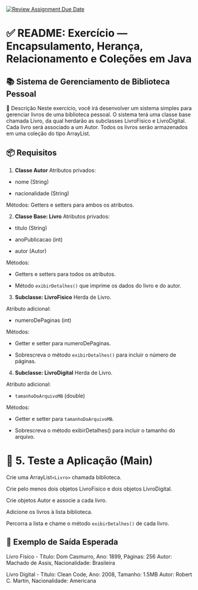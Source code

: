 [![Review Assignment Due Date](https://classroom.github.com/assets/deadline-readme-button-22041afd0340ce965d47ae6ef1cefeee28c7c493a6346c4f15d667ab976d596c.svg)](https://classroom.github.com/a/hnrTHX4T)
 # ✅ README: Exercício — Encapsulamento, Herança, Relacionamento e Coleções em Java

## 📚 Sistema de Gerenciamento de Biblioteca Pessoal

📝 Descrição
Neste exercício, você irá desenvolver um sistema simples para gerenciar livros de uma biblioteca pessoal. O sistema terá uma classe base chamada Livro, da qual herdarão as subclasses LivroFisico e LivroDigital. Cada livro será associado a um Autor. Todos os livros serão armazenados em uma coleção do tipo ArrayList.

## 📦 Requisitos
1. **Classe Autor**
Atributos privados:

 - nome (String)

 - nacionalidade (String)

Métodos:
 Getters e setters para ambos os atributos.

2. **Classe Base: Livro**
Atributos privados:

 - titulo (String)

 - anoPublicacao (int)

 - autor (Autor)

Métodos:

 - Getters e setters para todos os atributos.

 - Método `exibirDetalhes()` que imprime os dados do livro e do autor.

3. **Subclasse: LivroFisico**
Herda de Livro.

Atributo adicional:

 - numeroDePaginas (int)

Métodos:

 - Getter e setter para numeroDePaginas.

 - Sobrescreva o método `exibirDetalhes()` para incluir o número de páginas.

4. **Subclasse: LivroDigital**
Herda de Livro.

Atributo adicional:

 - `tamanhoDoArquivoMB` (double)

Métodos:

 - Getter e setter para `tamanhoDoArquivoMB`.

 - Sobrescreva o método exibirDetalhes() para incluir o tamanho do arquivo.

# 🧪 5. Teste a Aplicação (Main)
Crie uma ArrayList`<Livro>` chamada biblioteca.

Crie pelo menos dois objetos LivroFisico e dois objetos LivroDigital.

Crie objetos Autor e associe a cada livro.

Adicione os livros à lista biblioteca.

Percorra a lista e chame o método `exibirDetalhes()` de cada livro.

## 📌 Exemplo de Saída Esperada

Livro Físico - Título: Dom Casmurro, Ano: 1899, Páginas: 256
Autor: Machado de Assis, Nacionalidade: Brasileira

Livro Digital - Título: Clean Code, Ano: 2008, Tamanho: 1.5MB
Autor: Robert C. Martin, Nacionalidade: Americana
